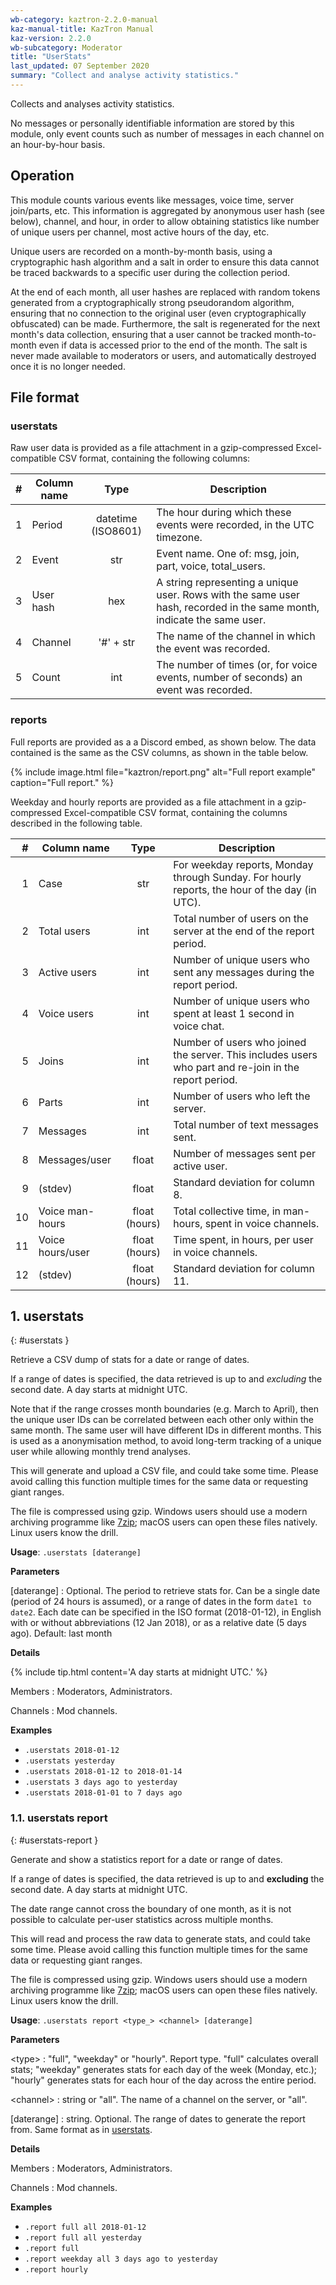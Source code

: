 ```yaml
---
wb-category: kaztron-2.2.0-manual
kaz-manual-title: KazTron Manual
kaz-version: 2.2.0
wb-subcategory: Moderator
title: "UserStats"
last_updated: 07 September 2020
summary: "Collect and analyse activity statistics."
---
```


Collects and analyses activity statistics.

No messages or personally identifiable information are stored by this module, only event
counts such as number of messages in each channel on an hour-by-hour basis.

## Operation

This module counts various events like messages, voice time, server
join/parts, etc. This information is aggregated by anonymous user hash (see below),
channel, and hour, in order to allow obtaining statistics like number of unique users per
channel, most active hours of the day, etc.

Unique users are recorded on a month-by-month basis, using a cryptographic hash algorithm
and a salt in order to ensure this data cannot be traced backwards to a specific user during
the collection  period.

At the end of each month, all user hashes are replaced with random tokens generated from a
cryptographically strong pseudorandom algorithm, ensuring that no connection to the original
user (even cryptographically obfuscated) can be made. Furthermore, the salt is regenerated
for the next month's data collection, ensuring that a user cannot be tracked month-to-month
even if data is accessed prior to the end of the month. The salt is never made available to
moderators or users, and automatically destroyed once it is no longer needed.


## File format

### userstats

Raw user data is provided as a file attachment in a gzip-compressed Excel-compatible CSV
format, containing the following columns:

|  # | Column name | Type               | Description |
|---:| ----------- |:------------------:| ----------- |
|  1 | Period      | datetime (ISO8601) | The hour during which these events were recorded, in the UTC timezone. |
|  2 | Event       | str                | Event name. One of: msg, join, part, voice, total_users. |
|  3 | User hash   | hex                | A string representing a unique user. Rows with the same user hash, recorded in the same month, indicate the same user. |
|  4 | Channel     | '#' + str          | The name of the channel in which the event was recorded. |
|  5 | Count       | int                | The number of times (or, for voice events, number of seconds) an event was recorded. |

### reports

Full reports are provided as a a Discord embed, as shown below. The data contained is the
same as the CSV columns, as shown in the table below.

{% include image.html file="kaztron/report.png" alt="Full report example"
caption="Full report." %}

Weekday and hourly reports are provided as a file attachment in a gzip-compressed
Excel-compatible CSV format, containing the columns described in the following table.

|  # | Column name      | Type               | Description |
|---:| ---------------- |:------------------:| ----------- |
|  1 | Case             | str                | For weekday reports, Monday through Sunday. For hourly reports, the hour of the day (in UTC). |
|  2 | Total users      | int                | Total number of users on the server at the end of the report period. |
|  3 | Active users     | int                | Number of unique users who sent any messages during the report period. |
|  4 | Voice users      | int                | Number of unique users who spent at least 1 second in voice chat. |
|  5 | Joins            | int                | Number of users who joined the server. This includes users who part and re-join in the report period. |
|  6 | Parts            | int                | Number of users who left the server. |
|  7 | Messages         | int                | Total number of text messages sent. |
|  8 | Messages/user    | float              | Number of messages sent per active user. |
|  9 | (stdev)          | float              | Standard deviation for column 8. |
| 10 | Voice man-hours  | float (hours)      | Total collective time, in man-hours, spent in voice channels. |
| 11 | Voice hours/user | float (hours)      | Time spent, in hours, per user in voice channels. |
| 12 | (stdev)          | float (hours)      | Standard deviation for column 11. |

## 1. userstats
{: #userstats }

Retrieve a CSV dump of stats for a date or range of dates.

If a range of dates is specified, the data retrieved is up to and *excluding* the second
date. A day starts at midnight UTC.

Note that if the range crosses month boundaries (e.g. March to April), then the unique
user IDs can be correlated between each other only within the same month. The same
user will have different IDs in different months. This is used as a anonymisation
method, to avoid long-term tracking of a unique user while allowing monthly trend
analyses.

This will generate and upload a CSV file, and could take some time. Please avoid calling
this function multiple times for the same data or requesting giant ranges.

The file is compressed using gzip. Windows users should use a modern archiving programme
like [7zip](https://www.7-zip.org/download.html); macOS users can open these files
natively. Linux users know the drill.

**Usage**: `.userstats [daterange]`

**Parameters**

[daterange]
: Optional. The period to retrieve stats for. Can be a single date (period of 24 hours is assumed), or a range of dates in the form `date1 to date2`. Each date can be specified in the ISO format (2018-01-12), in English with or without abbreviations (12 Jan 2018), or as a relative date (5 days ago). Default: last month




**Details**

{% include tip.html content='A day starts at midnight UTC.' %}

Members
: Moderators, Administrators.


Channels
: Mod channels.


**Examples**

* `.userstats 2018-01-12`
* `.userstats yesterday`
* `.userstats 2018-01-12 to 2018-01-14`
* `.userstats 3 days ago to yesterday`
* `.userstats 2018-01-01 to 7 days ago`

### 1.1. userstats report
{: #userstats-report }

Generate and show a statistics report for a date or range of dates.

If a range of dates is specified, the data retrieved is up to and **excluding** the
second date. A day starts at midnight UTC.

The date range cannot cross the boundary of one month, as it is not possible to
calculate per-user statistics across multiple months.

This will read and process the raw data to generate stats, and could take some time.
Please avoid calling this function multiple times for the same data or requesting giant
ranges.

The file is compressed using gzip. Windows users should use a modern archiving programme
like [7zip](https://www.7-zip.org/download.html); macOS users can open these files
natively. Linux users know the drill.

**Usage**: `.userstats report <type_> <channel> [daterange]`

**Parameters**

&lt;type&gt;
: "full", "weekday" or "hourly". Report type. "full" calculates overall stats; "weekday" generates stats for each day of the week (Monday, etc.); "hourly" generates stats for each hour of the day across the entire period.


&lt;channel&gt;
: string or "all". The name of a channel on the server, or "all".


[daterange]
: string. Optional. The range of dates to generate the report from. Same format as in <a href="./userstats.html#userstats">userstats</a>.




**Details**

Members
: Moderators, Administrators.


Channels
: Mod channels.


**Examples**

* `.report full all 2018-01-12`
* `.report full all yesterday`
* `.report full`
* `.report weekday all 3 days ago to yesterday`
* `.report hourly`